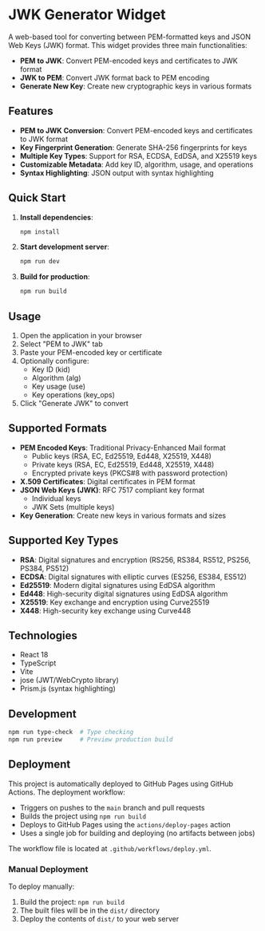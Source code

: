 # JWK Generator Widget

A web-based tool for converting between PEM-formatted keys and JSON Web Keys (JWK) format. This widget provides three main functionalities:

- **PEM to JWK**: Convert PEM-encoded keys and certificates to JWK format
- **JWK to PEM**: Convert JWK format back to PEM encoding
- **Generate New Key**: Create new cryptographic keys in various formats

## Features

- **PEM to JWK Conversion**: Convert PEM-encoded keys and certificates to JWK format
- **Key Fingerprint Generation**: Generate SHA-256 fingerprints for keys
- **Multiple Key Types**: Support for RSA, ECDSA, EdDSA, and X25519 keys
- **Customizable Metadata**: Add key ID, algorithm, usage, and operations
- **Syntax Highlighting**: JSON output with syntax highlighting

## Quick Start

1. **Install dependencies**:
   ```bash
   npm install
   ```

2. **Start development server**:
   ```bash
   npm run dev
   ```

3. **Build for production**:
   ```bash
   npm run build
   ```

## Usage

1. Open the application in your browser
2. Select "PEM to JWK" tab
3. Paste your PEM-encoded key or certificate
4. Optionally configure:
   - Key ID (kid)
   - Algorithm (alg)
   - Key usage (use)
   - Key operations (key_ops)
5. Click "Generate JWK" to convert

## Supported Formats

- **PEM Encoded Keys**: Traditional Privacy-Enhanced Mail format
  - Public keys (RSA, EC, Ed25519, Ed448, X25519, X448)
  - Private keys (RSA, EC, Ed25519, Ed448, X25519, X448)
  - Encrypted private keys (PKCS#8 with password protection)
- **X.509 Certificates**: Digital certificates in PEM format
- **JSON Web Keys (JWK)**: RFC 7517 compliant key format
  - Individual keys
  - JWK Sets (multiple keys)
- **Key Generation**: Create new keys in various formats and sizes

## Supported Key Types

- **RSA**: Digital signatures and encryption (RS256, RS384, RS512, PS256, PS384, PS512)
- **ECDSA**: Digital signatures with elliptic curves (ES256, ES384, ES512)
- **Ed25519**: Modern digital signatures using EdDSA algorithm
- **Ed448**: High-security digital signatures using EdDSA algorithm
- **X25519**: Key exchange and encryption using Curve25519
- **X448**: High-security key exchange using Curve448

## Technologies

- React 18
- TypeScript
- Vite
- jose (JWT/WebCrypto library)
- Prism.js (syntax highlighting)

## Development

```bash
npm run type-check  # Type checking
npm run preview     # Preview production build
```

## Deployment

This project is automatically deployed to GitHub Pages using GitHub Actions. The deployment workflow:

- Triggers on pushes to the `main` branch and pull requests
- Builds the project using `npm run build`
- Deploys to GitHub Pages using the `actions/deploy-pages` action
- Uses a single job for building and deploying (no artifacts between jobs)

The workflow file is located at `.github/workflows/deploy.yml`.

### Manual Deployment

To deploy manually:

1. Build the project: `npm run build`
2. The built files will be in the `dist/` directory
3. Deploy the contents of `dist/` to your web server 